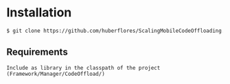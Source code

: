 Installation
============

```xml
$ git clone https://github.com/huberflores/ScalingMobileCodeOffloading.git
````




Requirements
-------------
```
Include as library in the classpath of the project (Framework/Manager/CodeOffload/)

```




